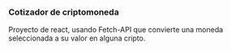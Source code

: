 ### Cotizador de criptomoneda

Proyecto de react, usando Fetch-API que convierte una moneda seleccionada a su valor en alguna cripto.